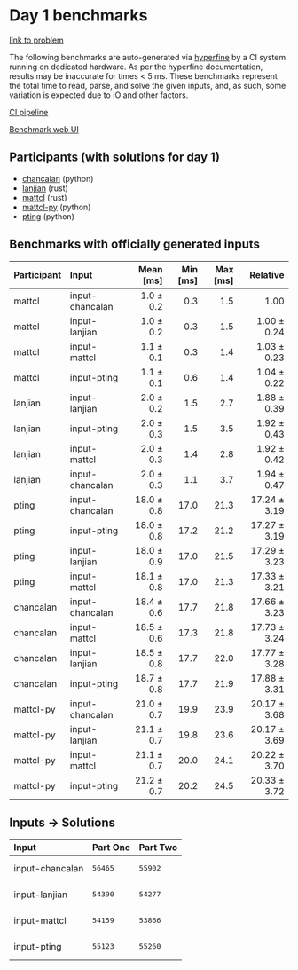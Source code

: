 # Day 1 benchmarks

[link to problem](https://adventofcode.com/2023/day/1)

The following benchmarks are auto-generated via
[hyperfine](https://github.com/sharkdp/hyperfine) by a CI system running on
dedicated hardware. As per the hyperfine documentation, results may be
inaccurate for times < 5 ms. These benchmarks represent the total time to read,
parse, and solve the given inputs, and, as such, some variation is expected due
to IO and other factors.

[CI pipeline](http://ci.papercode.net:8080/teams/main/pipelines/aoc2023)

[Benchmark web UI](https://aoc.ancalagon.black)


## Participants (with solutions for day 1)

- [chancalan](https://github.com/chancalan/aoc2023) (python)
- [lanjian](https://github.com/lanjian/aoc-2023) (rust)
- [mattcl](https://github.com/mattcl/aoc2023) (rust)
- [mattcl-py](https://github.com/mattcl/aoc2023-py) (python)
- [pting](https://github.com/pting/aoc2023) (python)


## Benchmarks with officially generated inputs

| Participant | Input | Mean [ms] | Min [ms] | Max [ms] | Relative |
|:---|:---|---:|---:|---:|---:|
| mattcl | input-chancalan | 1.0 ± 0.2 | 0.3 | 1.5 | 1.00 |
| mattcl | input-lanjian | 1.0 ± 0.2 | 0.3 | 1.5 | 1.00 ± 0.24 |
| mattcl | input-mattcl | 1.1 ± 0.1 | 0.3 | 1.4 | 1.03 ± 0.23 |
| mattcl | input-pting | 1.1 ± 0.1 | 0.6 | 1.4 | 1.04 ± 0.22 |
| lanjian | input-lanjian | 2.0 ± 0.2 | 1.5 | 2.7 | 1.88 ± 0.39 |
| lanjian | input-pting | 2.0 ± 0.3 | 1.5 | 3.5 | 1.92 ± 0.43 |
| lanjian | input-mattcl | 2.0 ± 0.3 | 1.4 | 2.8 | 1.92 ± 0.42 |
| lanjian | input-chancalan | 2.0 ± 0.3 | 1.1 | 3.7 | 1.94 ± 0.47 |
| pting | input-chancalan | 18.0 ± 0.8 | 17.0 | 21.3 | 17.24 ± 3.19 |
| pting | input-pting | 18.0 ± 0.8 | 17.2 | 21.2 | 17.27 ± 3.19 |
| pting | input-lanjian | 18.0 ± 0.9 | 17.0 | 21.5 | 17.29 ± 3.23 |
| pting | input-mattcl | 18.1 ± 0.8 | 17.0 | 21.3 | 17.33 ± 3.21 |
| chancalan | input-chancalan | 18.4 ± 0.6 | 17.7 | 21.8 | 17.66 ± 3.23 |
| chancalan | input-mattcl | 18.5 ± 0.6 | 17.3 | 21.8 | 17.73 ± 3.24 |
| chancalan | input-lanjian | 18.5 ± 0.8 | 17.7 | 22.0 | 17.77 ± 3.28 |
| chancalan | input-pting | 18.7 ± 0.8 | 17.7 | 21.9 | 17.88 ± 3.31 |
| mattcl-py | input-chancalan | 21.0 ± 0.7 | 19.9 | 23.9 | 20.17 ± 3.68 |
| mattcl-py | input-lanjian | 21.1 ± 0.7 | 19.8 | 23.6 | 20.17 ± 3.69 |
| mattcl-py | input-mattcl | 21.1 ± 0.7 | 20.0 | 24.1 | 20.22 ± 3.70 |
| mattcl-py | input-pting | 21.2 ± 0.7 | 20.2 | 24.5 | 20.33 ± 3.72 |


## Inputs -> Solutions

| Input | Part One | Part Two |
|:---|:---|:---|
|input-chancalan|<pre>56465</pre>|<pre>55902</pre>|
|input-lanjian|<pre>54390</pre>|<pre>54277</pre>|
|input-mattcl|<pre>54159</pre>|<pre>53866</pre>|
|input-pting|<pre>55123</pre>|<pre>55260</pre>|